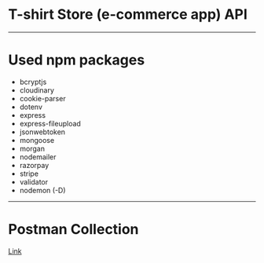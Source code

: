 # T-shirt Store (e-commerce app) API

---

# Used npm packages

- bcryptjs
- cloudinary
- cookie-parser
- dotenv
- express
- express-fileupload
- jsonwebtoken
- mongoose
- morgan
- nodemailer
- razorpay
- stripe
- validator
- nodemon (-D)

---

# Postman Collection

[Link](https://www.getpostman.com/collections/a619fcf25776e09cae95)
